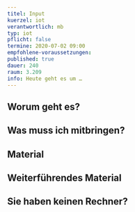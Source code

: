 ```yaml
---
titel: Input
kuerzel: iot
verantwortlich: mb
typ: iot
pflicht: false
termine: 2020-07-02 09:00
empfohlene-voraussetzungen: 
published: true
dauer: 240
raum: 3.209
info: Heute geht es um …
---
```


## Worum geht es?

## Was muss ich mitbringen?

## Material

## Weiterführendes Material

## Sie haben keinen Rechner?
